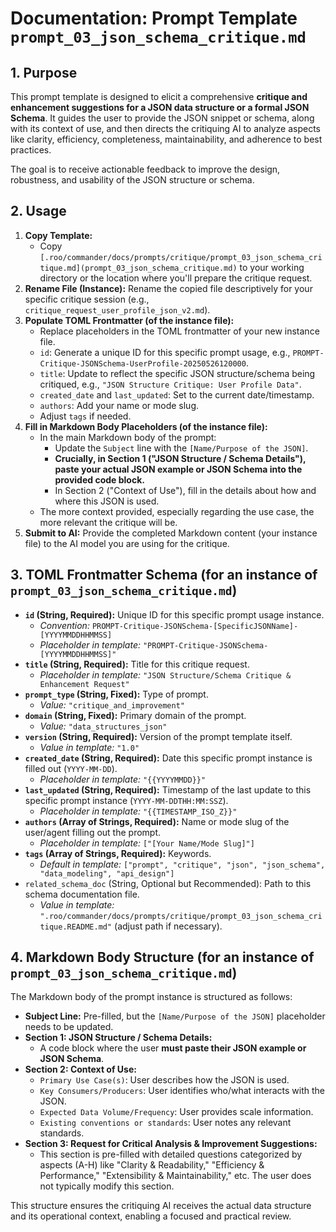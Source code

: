 # Documentation: Prompt Template `prompt_03_json_schema_critique.md`

## 1. Purpose

This prompt template is designed to elicit a comprehensive **critique and enhancement suggestions for a JSON data structure or a formal JSON Schema**. It guides the user to provide the JSON snippet or schema, along with its context of use, and then directs the critiquing AI to analyze aspects like clarity, efficiency, completeness, maintainability, and adherence to best practices.

The goal is to receive actionable feedback to improve the design, robustness, and usability of the JSON structure or schema.

## 2. Usage

1.  **Copy Template:**
    *   Copy `[.roo/commander/docs/prompts/critique/prompt_03_json_schema_critique.md](prompt_03_json_schema_critique.md)` to your working directory or the location where you'll prepare the critique request.
2.  **Rename File (Instance):** Rename the copied file descriptively for your specific critique session (e.g., `critique_request_user_profile_json_v2.md`).
3.  **Populate TOML Frontmatter (of the instance file):**
    *   Replace placeholders in the TOML frontmatter of your new instance file.
    *   `id`: Generate a unique ID for this specific prompt usage, e.g., `PROMPT-Critique-JSONSchema-UserProfile-20250526120000`.
    *   `title`: Update to reflect the specific JSON structure/schema being critiqued, e.g., `"JSON Structure Critique: User Profile Data"`.
    *   `created_date` and `last_updated`: Set to the current date/timestamp.
    *   `authors`: Add your name or mode slug.
    *   Adjust `tags` if needed.
4.  **Fill in Markdown Body Placeholders (of the instance file):**
    *   In the main Markdown body of the prompt:
        *   Update the `Subject` line with the `[Name/Purpose of the JSON]`.
        *   **Crucially, in Section 1 ("JSON Structure / Schema Details"), paste your actual JSON example or JSON Schema into the provided code block.**
        *   In Section 2 ("Context of Use"), fill in the details about how and where this JSON is used.
    *   The more context provided, especially regarding the use case, the more relevant the critique will be.
5.  **Submit to AI:** Provide the completed Markdown content (your instance file) to the AI model you are using for the critique.

## 3. TOML Frontmatter Schema (for an instance of `prompt_03_json_schema_critique.md`)

*   **`id` (String, Required):** Unique ID for this specific prompt usage instance.
    *   *Convention:* `PROMPT-Critique-JSONSchema-[SpecificJSONName]-[YYYYMMDDHHMMSS]`
    *   *Placeholder in template:* `"PROMPT-Critique-JSONSchema-[YYYYMMDDHHMMSS]"`
*   **`title` (String, Required):** Title for this critique request.
    *   *Placeholder in template:* `"JSON Structure/Schema Critique & Enhancement Request"`
*   **`prompt_type` (String, Fixed):** Type of prompt.
    *   *Value:* `"critique_and_improvement"`
*   **`domain` (String, Fixed):** Primary domain of the prompt.
    *   *Value:* `"data_structures_json"`
*   **`version` (String, Required):** Version of the prompt template itself.
    *   *Value in template:* `"1.0"`
*   **`created_date` (String, Required):** Date this specific prompt instance is filled out (`YYYY-MM-DD`).
    *   *Placeholder in template:* `"{{YYYYMMDD}}"`
*   **`last_updated` (String, Required):** Timestamp of the last update to this specific prompt instance (`YYYY-MM-DDTHH:MM:SSZ`).
    *   *Placeholder in template:* `"{{TIMESTAMP_ISO_Z}}"`
*   **`authors` (Array of Strings, Required):** Name or mode slug of the user/agent filling out the prompt.
    *   *Placeholder in template:* `["[Your Name/Mode Slug]"]`
*   **`tags` (Array of Strings, Required):** Keywords.
    *   *Default in template:* `["prompt", "critique", "json", "json_schema", "data_modeling", "api_design"]`
*   `related_schema_doc` (String, Optional but Recommended): Path to this schema documentation file.
    *   *Value in template:* `".roo/commander/docs/prompts/critique/prompt_03_json_schema_critique.README.md"` (adjust path if necessary).

## 4. Markdown Body Structure (for an instance of `prompt_03_json_schema_critique.md`)

The Markdown body of the prompt instance is structured as follows:

*   **Subject Line:** Pre-filled, but the `[Name/Purpose of the JSON]` placeholder needs to be updated.
*   **Section 1: JSON Structure / Schema Details:**
    *   A code block where the user **must paste their JSON example or JSON Schema**.
*   **Section 2: Context of Use:**
    *   `Primary Use Case(s)`: User describes how the JSON is used.
    *   `Key Consumers/Producers`: User identifies who/what interacts with the JSON.
    *   `Expected Data Volume/Frequency`: User provides scale information.
    *   `Existing conventions or standards`: User notes any relevant standards.
*   **Section 3: Request for Critical Analysis & Improvement Suggestions:**
    *   This section is pre-filled with detailed questions categorized by aspects (A-H) like "Clarity & Readability," "Efficiency & Performance," "Extensibility & Maintainability," etc. The user does not typically modify this section.

This structure ensures the critiquing AI receives the actual data structure and its operational context, enabling a focused and practical review.